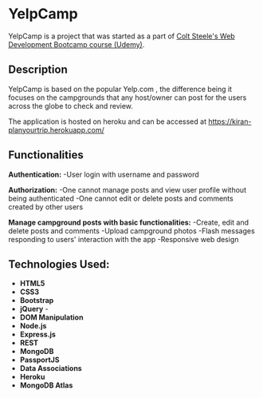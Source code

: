 # YelpCamp
YelpCamp is a project that was started as a part of [Colt Steele's Web Development Bootcamp course (Udemy)](https://www.udemy.com/course/the-web-developer-bootcamp/).

## Description
YelpCamp is based on the popular Yelp.com , the difference being it focuses on the campgrounds that any host/owner can post for the users across the globe to check and review.

The application is hosted on heroku and can be accessed at https://kiran-planyourtrip.herokuapp.com/

## Functionalities
**Authentication:**
-User login with username and password

**Authorization:**
-One cannot manage posts and view user profile without being authenticated
-One cannot edit or delete posts and comments created by other users

**Manage campground posts with basic functionalities:**
-Create, edit and delete posts and comments
-Upload campground photos
-Flash messages responding to users' interaction with the app
-Responsive web design

## Technologies Used:

- **HTML5**  
- **CSS3**   
- **Bootstrap** 
- **jQuery** - 
- **DOM Manipulation** 
- **Node.js**  
- **Express.js** 
- **REST** 
- **MongoDB** 
- **PassportJS** 
- **Data Associations** 
- **Heroku** 
- **MongoDB Atlas**   

